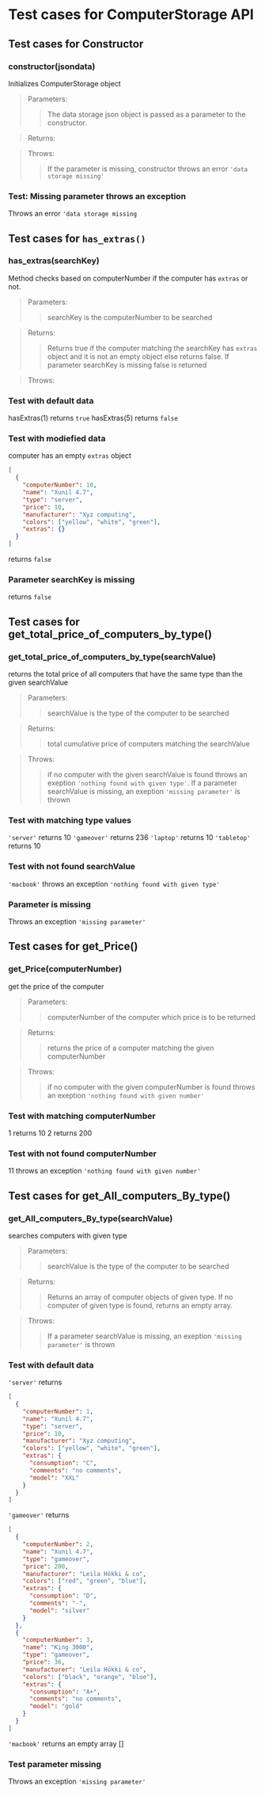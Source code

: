 # Test cases for ComputerStorage API

## Test cases for Constructor

### **constructor(jsondata)**

Initializes ComputerStorage object

> Parameters:
>
> > The data storage json object is passed as a parameter to the constructor.

> Returns:
>
> >

> Throws:
>
> > If the parameter is missing, constructor throws an error `'data storage missing'`

### Test: Missing parameter throws an exception

Throws an error `'data storage missing`

## Test cases for `has_extras()`

### **has_extras(searchKey)**

Method checks based on computerNumber if the computer has `extras` or not.

> Parameters:
>
> > searchKey is the computerNumber to be searched

> Returns:
>
> > Returns true if the computer matching the searchKey has `extras` object and it is not an empty object else returns false. If parameter searchKey is missing false is returned

> Throws:
>
> >

### Test with default data

hasExtras(1) returns `true`
hasExtras(5) returns `false`

### Test with modiefied data

computer has an empty `extras` object

```json
[
  {
    "computerNumber": 10,
    "name": "Xunil 4.7",
    "type": "server",
    "price": 10,
    "manufacturer": "Xyz computing",
    "colors": ["yellow", "white", "green"],
    "extras": {}
  }
]
```

returns `false`

### Parameter searchKey is missing

returns `false`

## Test cases for get_total_price_of_computers_by_type()

### **get_total_price_of_computers_by_type(searchValue)**

returns the total price of all computers that have the same type than the given searchValue

> Parameters:
>
> > searchValue is the type of the computer to be searched

> Returns:
>
> > total cumulative price of computers matching the searchValue

> Throws:
>
> > if no computer with the given searchValue is found throws an exeption `'nothing found with given type'`. If a parameter searchValue is missing, an exeption `'missing parameter'` is thrown

### Test with matching type values

`'server'` returns 10
`'gameover'` returns 236
`'laptop'` returns 10
`'tabletop'` returns 10

### Test with not found searchValue

`'macbook'` throws an exception `'nothing found with given type'`

### Parameter is missing

Throws an exception `'missing parameter'`

## Test cases for get_Price()

### **get_Price(computerNumber)**

get the price of the computer

> Parameters:
>
> > computerNumber of the computer which price is to be returned

> Returns:
>
> > returns the price of a computer matching the given computerNumber

> Throws:
>
> > if no computer with the given computerNumber is found throws an exeption `'nothing found with given number'`

### Test with matching computerNumber

1 returns 10
2 returns 200

### Test with not found computerNumber

11 throws an exception `'nothing found with given number'`

## Test cases for get_All_computers_By_type()

### **get_All_computers_By_type(searchValue)**

searches computers with given type

> Parameters:
>
> > searchValue is the type of the computer to be searched

> Returns:
>
> > Returns an array of computer objects of given type. If no computer of given type is found, returns an empty array.

> Throws:
>
> > If a parameter searchValue is missing, an exeption `'missing parameter'` is thrown

### Test with default data

`'server'` returns

```json
[
  {
    "computerNumber": 1,
    "name": "Xunil 4.7",
    "type": "server",
    "price": 10,
    "manufacturer": "Xyz computing",
    "colors": ["yellow", "white", "green"],
    "extras": {
      "consumption": "C",
      "comments": "no comments",
      "model": "XXL"
    }
  }
]
```

`'gameover'` returns

```json
[
  {
    "computerNumber": 2,
    "name": "Xunil 4.7",
    "type": "gameover",
    "price": 200,
    "manufacturer": "Leila Hökki & co",
    "colors": ["red", "green", "blue"],
    "extras": {
      "consumption": "D",
      "comments": "-",
      "model": "silver"
    }
  },
  {
    "computerNumber": 3,
    "name": "King 3000",
    "type": "gameover",
    "price": 36,
    "manufacturer": "Leila Hökki & co",
    "colors": ["black", "orange", "blue"],
    "extras": {
      "consumption": "A+",
      "comments": "no comments",
      "model": "gold"
    }
  }
]
```

`'macbook'` returns an empty array []

### Test parameter missing

Throws an exception `'missing parameter'`
